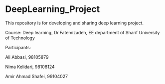 # DeepLearning_Project
This repository is for developing and sharing deep learning project.

Course: Deep learning, Dr.Fatemizadeh, EE department of Sharif University of Technology

Participants:

Ali Abbasi, 98105879

Nima Kelidari, 98108124

Amir Ahmad Shafei, 99104027

